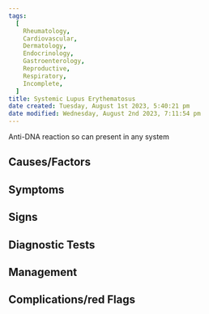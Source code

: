 ```yaml
---
tags:
  [
    Rheumatology,
    Cardiovascular,
    Dermatology,
    Endocrinology,
    Gastroenterology,
    Reproductive,
    Respiratory,
    Incomplete,
  ]
title: Systemic Lupus Erythematosus
date created: Tuesday, August 1st 2023, 5:40:21 pm
date modified: Wednesday, August 2nd 2023, 7:11:54 pm
---
```


Anti-DNA reaction so can present in any system

## Causes/Factors

## Symptoms

## Signs

## Diagnostic Tests

## Management

## Complications/red Flags
